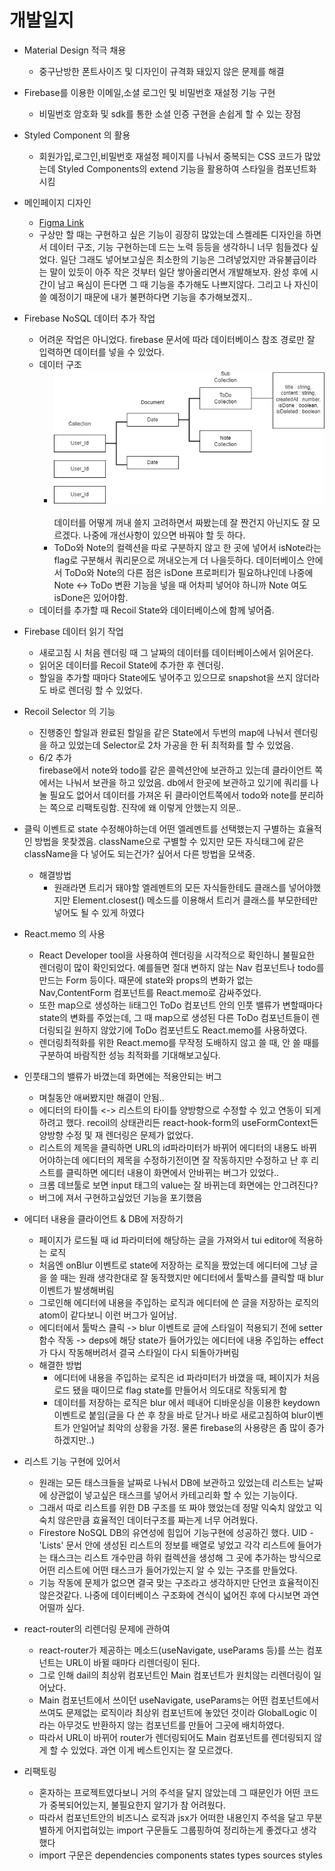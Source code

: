 # 개발일지

- Material Design 적극 채용

  - 중구난방한 폰트사이즈 및 디자인이 규격화 돼있지 않은 문제를 해결

- Firebase를 이용한 이메일,소셜 로그인 및 비밀번호 재설정 기능 구현

  - 비밀번호 암호화 및 sdk를 통한 소셜 인증 구현을 손쉽게 할 수 있는 장점

- Styled Component 의 활용

  - 회원가입,로그인,비밀번호 재설정 페이지를 나눠서 중복되는 CSS 코드가 많았는데 Styled Components의 extend 기능을 활용하여 스타일을 컴포넌트화 시킴

- 메인페이지 디자인

  - [Figma Link](https://www.figma.com/embed?embed_host=share&url=https%3A%2F%2Fwww.figma.com%2Ffile%2FN9FhxPgd0yB131bdw8Aj1X%2FToDo%3Fnode-id%3D0%253A1)
  - 구상만 할 때는 구현하고 싶은 기능이 굉장히 많았는데 스켈레톤 디자인을 하면서 데이터 구조, 기능 구현하는데 드는 노력 등등을 생각하니 너무 힘들겠다 싶었다. 일단 그래도 넣어보고싶은 최소한의 기능은 그려넣었지만 과유불급이라는 말이 있듯이 아주 작은 것부터 일단 쌓아올리면서 개발해보자. 완성 후에 시간이 남고 욕심이 든다면 그 때 기능을 추가해도 나쁘지않다. 그리고 나 자신이 쓸 예정이기 때문에 내가 불편하다면 기능을 추가해보겠지..

- Firebase NoSQL 데이터 추가 작업

  - 어려운 작업은 아니었다. firebase 문서에 따라 데이터베이스 참조 경로만 잘 입력하면 데이터를 넣을 수 있었다.
  - 데이터 구조
    - <img src='./markdownImg/data.png'><br>  
      데이터를 어떻게 꺼내 쓸지 고려하면서 짜봤는데 잘 짠건지 아닌지도 잘 모르겠다. 나중에 개선사항이 있으면 바꿔야 할 듯 하다.
    - ToDo와 Note의 컬렉션을 따로 구분하지 않고 한 곳에 넣어서 isNote라는 flag로 구분해서 쿼리문으로 꺼내오는게 더 나을듯하다. 데이터베이스 안에서 ToDo와 Note의 다른 점은 isDone 프로퍼티가 필요하냐인데 나중에 Note <-> ToDo 변환 기능을 넣을 때 어차피 넣어야 하니까 Note 여도 isDone은 있어야함.
  - 데이터를 추가할 때 Recoil State와 데이터베이스에 함께 넣어줌.

- Firebase 데이터 읽기 작업

  - 새로고침 시 처음 렌더링 때 그 날짜의 데이터를 데이터베이스에서 읽어온다.
  - 읽어온 데이터를 Recoil State에 추가한 후 렌더링.
  - 할일을 추가할 때마다 State에도 넣어주고 있으므로 snapshot을 쓰지 않더라도 바로 렌더링 할 수 있었다.

- Recoil Selector 의 기능

  - 진행중인 할일과 완료된 할일을 같은 State에서 두번의 map에 나눠서 렌더링을 하고 있었는데 Selector로 2차 가공을 한 뒤 최적화를 할 수 있었음.
  - 6/2 추가<br> firebase에서 note와 todo를 같은 콜렉션안에 보관하고 있는데 클라이언트 쪽에서는 나눠서 보관을 하고 있었음. db에서 한곳에 보관하고 있기에 쿼리를 나눌 필요도 없어서 데이터를 가져온 뒤 클라이언트쪽에서 todo와 note를 분리하는 쪽으로 리팩토링함. 진작에 왜 이렇게 안했는지 의문..

- 클릭 이벤트로 state 수정해야하는데 어떤 엘레멘트를 선택했는지 구별하는 효율적인 방법을 못찾겠음. className으로 구별할 수 있지만 모든 자식태그에 같은 className을 다 넣어도 되는건가? 싶어서 다른 방법을 모색중.

  - 해결방법
    - 원래라면 트리거 돼야할 엘레멘트의 모든 자식들한테도 클래스를 넣어야했지만 Element.closest() 메소드를 이용해서 트리거 클래스를 부모한테만 넣어도 될 수 있게 하였다

- React.memo 의 사용

  - React Developer tool을 사용하여 렌더링을 시각적으로 확인하니 불필요한 렌더링이 많이 확인되었다. 예를들면 절대 변하지 않는 Nav 컴포넌트나 todo를 만드는 Form 등이다. 때문에 state와 props의 변화가 없는 Nav,ContentForm 컴포넌트를 React.memo로 감싸주었다.
  - 또한 map으로 생성하는 li태그인 ToDo 컴포넌트 안의 인풋 밸류가 변할때마다 state의 변화를 주었는데, 그 때 map으로 생성된 다른 ToDo 컴포넌트들이 렌더링되길 원하지 않았기에 ToDo 컴포넌트도 React.memo를 사용하였다.
  - 렌더링최적화를 위한 React.memo를 무작정 도배하지 않고 쓸 때, 안 쓸 때를 구분하여 바람직한 성능 최적화를 기대해보고싶다.

- 인풋태그의 밸류가 바꼈는데 화면에는 적용안되는 버그

  - 며칠동안 애써봤지만 해결이 안됨..
  - 에디터의 타이틀 <-> 리스트의 타이틀 양방향으로 수정할 수 있고 연동이 되게하려고 했다. recoil의 상태관리든 react-hook-form의 useFormContext든 양방향 수정 및 재 렌더링은 문제가 없었다.
  - 리스트의 제목을 클릭하면 URL의 id파라미터가 바뀌어 에디터의 내용도 바뀌어야하는데 에디터의 제목을 수정하기전이면 잘 작동하지만 수정하고 난 후 리스트를 클릭하면 에디터 내용이 화면에서 안바뀌는 버그가 있었다..
  - 크롬 데브툴로 보면 input 태그의 value는 잘 바뀌는데 화면에는 안그려진다?
  - 버그에 져서 구현하고싶었던 기능을 포기했음

- 에디터 내용을 클라이언트 & DB에 저장하기

  - 페이지가 로드될 때 id 파라미터에 해당하는 글을 가져와서 tui editor에 적용하는 로직
  - 처음엔 onBlur 이벤트로 state에 저장하는 로직을 짰었는데 에디터에 그냥 글을 쓸 때는 원래 생각한대로 잘 동작했지만 에디터에서 툴박스를 클릭할 때 blur 이벤트가 발생해버림
  - 그로인해 에디터에 내용을 주입하는 로직과 에디터에 쓴 글을 저장하는 로직의 atom이 같다보니 이런 버그가 일어남.
  - 에디터에서 툴박스 클릭 -> blur 이벤트로 글에 스타일이 적용되기 전에 setter함수 작동 -> deps에 해당 state가 들어가있는 에디터에 내용 주입하는 effect가 다시 작동해버려서 결국 스타일이 다시 되돌아가버림
  - 해결한 방법
    - 에디터에 내용을 주입하는 로직은 id 파라미터가 바꼈을 때, 페이지가 처음 로드 됐을 때이므로 flag state를 만들어서 의도대로 작동되게 함
    - 데이터를 저장하는 로직은 blur 에서 떼내어 디바운싱을 이용한 keydown 이벤트로 붙임(글을 다 쓴 후 창을 바로 닫거나 바로 새로고침하여 blur이벤트가 안일어날 최악의 상황을 가정. 물론 firebase의 사용량은 좀 많이 증가하겠지만..)

- 리스트 기능 구현에 있어서

  - 원래는 모든 태스크들을 날짜로 나눠서 DB에 보관하고 있었는데 리스트는 날짜에 상관없이 넣고싶은 태스크를 넣어서 카테고리화 할 수 있는 기능이다.
  - 그래서 따로 리스트를 위한 DB 구조를 또 짜야 했었는데 정말 익숙치 않았고 익숙치 않은만큼 효율적인 데이터구조를 짜는게 너무 어려웠다.
  - Firestore NoSQL DB의 유연성에 힘입어 기능구현에 성공하긴 했다. UID - 'Lists' 문서 안에 생성된 리스트의 정보를 배열로 넣었고 각각 리스트에 들어가는 태스크는 리스트 개수만큼 하위 컬렉션을 생성해 그 곳에 추가하는 방식으로 어떤 리스트에 어떤 태스크가 들어가있는지 알 수 있는 구조를 만들었다.
  - 기능 작동에 문제가 없으면 결국 맞는 구조라고 생각하지만 단언코 효율적이진 않은것같다. 나중에 데이터베이스 구조화에 견식이 넓어진 후에 다시보면 과연 어떨까 싶다.

- react-router의 리렌더링 문제에 관하여

  - react-router가 제공하는 메소드(useNavigate, useParams 등)를 쓰는 컴포넌트는 URL이 바뀔 때마다 리렌더링이 된다.
  - 그로 인해 dail의 최상위 컴포넌트인 Main 컴포넌트가 원치않는 리렌더링이 일어났다.
  - Main 컴포넌트에서 쓰이던 useNavigate, useParams는 어떤 컴포넌트에서 쓰여도 문제없는 로직이라 최상위 컴포넌트에 놓았던 것이라 GlobalLogic 이라는 아무것도 반환하지 않는 컴포넌트를 만들어 그곳에 배치하였다.
  - 따라서 URL이 바뀌어 router가 렌더링되어도 Main 컴포넌트를 렌더링되지 않게 할 수 있었다. 과연 이게 베스트인지는 잘 모르겠다.

- 리팩토링
  - 혼자하는 프로젝트였다보니 거의 주석을 달지 않았는데 그 때문인가 어떤 코드가 중복되어있는지, 불필요한지 알기가 참 어려웠다.
  - 따라서 컴포넌트안의 비즈니스 로직과 jsx가 어떠한 내용인지 주석을 달고 무분별하게 어지럽혀있는 import 구문들도 그룹핑하여 정리하는게 좋겠다고 생각했다
  - import 구문은
    dependencies
    components
    states
    types
    sources
    styles
